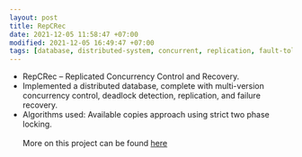 ```yaml
---
layout: post
title: RepCRec
date: 2021-12-05 11:58:47 +07:00
modified: 2021-12-05 16:49:47 +07:00
tags: [database, distributed-system, concurrent, replication, fault-tolerant]
---
```

* RepCRec – Replicated Concurrency Control and Recovery.
* Implemented a distributed database, complete with multi-version concurrency control, deadlock detection, replication, and failure recovery. 
* Algorithms used: Available copies approach using strict two phase locking.
<br><br>
More on this project can be found <a href="https://github.com/Aman-Chopra/RepCRec" target="_blank">here</a>